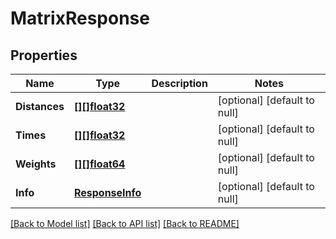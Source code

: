 # MatrixResponse

## Properties
Name | Type | Description | Notes
------------ | ------------- | ------------- | -------------
**Distances** | [**[][]float32**](array.md) |  | [optional] [default to null]
**Times** | [**[][]float32**](array.md) |  | [optional] [default to null]
**Weights** | [**[][]float64**](array.md) |  | [optional] [default to null]
**Info** | [**ResponseInfo**](ResponseInfo.md) |  | [optional] [default to null]

[[Back to Model list]](../README.md#documentation-for-models) [[Back to API list]](../README.md#documentation-for-api-endpoints) [[Back to README]](../README.md)


